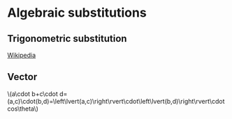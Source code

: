 # Algebraic substitutions

## Trigonometric substitution

[Wikipedia](http://web.archive.org/web/20210222103741/https://en.m.wikipedia.org/wiki/Trigonometric_substitution)

## Vector

\\(a\cdot b+c\cdot d=(a,c)\cdot(b,d)=\left\lvert(a,c)\right\rvert\cdot\left\lvert(b,d)\right\rvert\cdot cos\theta\\)